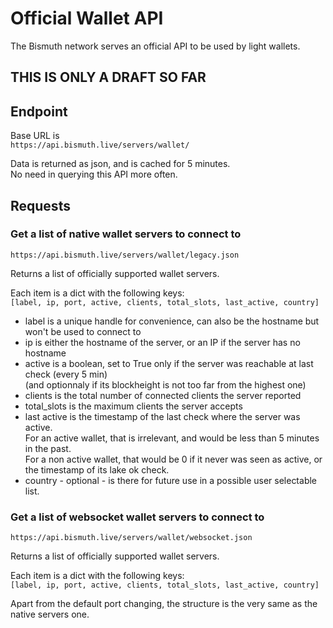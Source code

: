 # Official Wallet API

The Bismuth network serves an official API to be used by light wallets.

THIS IS ONLY A DRAFT SO FAR
---------------------------


## Endpoint

Base URL is   
`https://api.bismuth.live/servers/wallet/`

Data is returned as json, and is cached for 5 minutes.  
No need in querying this API more often.

## Requests

### Get a list of native wallet servers to connect to

`https://api.bismuth.live/servers/wallet/legacy.json`

Returns a list of officially supported wallet servers.

Each item is a dict with the following keys:  
`[label, ip, port, active, clients, total_slots, last_active, country]`

- label is a unique handle for convenience, can also be the hostname but won't be used to connect to
- ip is either the hostname of the server, or an IP if the server has no hostname
- active is a boolean, set to True only if the server was reachable at last check (every 5 min)  
  (and optionnaly if its blockheight is not too far from the highest one)
- clients is the total number of connected clients the server reported
- total_slots is the maximum clients the server accepts
- last active is the timestamp of the last check where the server was active.  
  For an active wallet, that is irrelevant, and would be less than 5 minutes in the past.  
  For a non active wallet, that would be 0 if it never was seen as active, or the timestamp of its lake ok check.
- country - optional - is there for future use in a possible user selectable list.

### Get a list of websocket wallet servers to connect to

`https://api.bismuth.live/servers/wallet/websocket.json`

Returns a list of officially supported wallet servers.

Each item is a dict with the following keys:  
`[label, ip, port, active, clients, total_slots, last_active, country]`

Apart from the default port changing, the structure is the very same as the native servers one.

